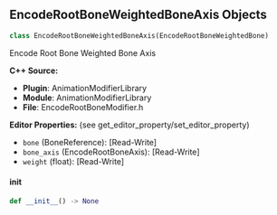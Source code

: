 ## EncodeRootBoneWeightedBoneAxis Objects

```python
class EncodeRootBoneWeightedBoneAxis(EncodeRootBoneWeightedBone)
```

Encode Root Bone Weighted Bone Axis

**C++ Source:**

- **Plugin**: AnimationModifierLibrary
- **Module**: AnimationModifierLibrary
- **File**: EncodeRootBoneModifier.h

**Editor Properties:** (see get_editor_property/set_editor_property)

- ``bone`` (BoneReference):  [Read-Write]
- ``bone_axis`` (EncodeRootBoneAxis):  [Read-Write]
- ``weight`` (float):  [Read-Write]

<a id="unreal.EncodeRootBoneWeightedBoneAxis.__init__"></a>

#### __init__

```python
def __init__() -> None
```

<a id="unreal.LiveLinkSourcePreset"></a>